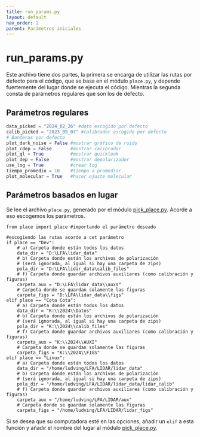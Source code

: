 ```yaml
---
title: run_params.py
layout: default
nav_order: 1
parent: Parámetros iniciales
---
```


# run_params.py
Este archivo tiene dos partes, la primera se encarga de utilizar las rutas por defecto para el código, que se basa en el módulo `place.py`, y depende fuertemente del lugar donde se ejecuta el código. Mientras la segunda consta de parámetros regulares que son los de defecto.

## Parámetros regulares
```python
data_picked = "2024_02_26" #dato escogido por defecto
calib_picked = "2023_09_07" #calibrador escogido por defecto
# Banderas por defecto
plot_dark_noise = False #mostrar gráfico de ruido
plot_cdep = False       #mostrar calibrador
plot_ql = True          #mostrar quicklook
plot_dep = False        #mostrar depolarizador
use_log = True          #crear log
tiempo_promedio = 10    #tiempo a promediar
plot_molecular = True   #hacer ajuste molecular
```

## Parámetros basados en lugar
Se lee el archivo `place.py`, generado por el módulo [pick_place.py](pick_place). Acorde a eso escogemos los parámetros.

```
from place import place #importando el parámetro deseado

#escogiendo las rutas acorde a cet parámetro
if place == "Dev":
    # a) Carpeta donde están todos los datos
    data_dir = "D:\LFA\lidar_data"
    # b) Carpeta donde están los archivos de polarización
    # (será ignorada, al igual si hay una carpeta de zips)
    pola_dir = "D:\LFA\lidar_data\calib_files"
    # f) Carpeta donde guardar archivos auxiliares (como calibración y figuras)
    carpeta_aux = "D:\LFA\lidar_data\\auxs"
    # Carpeta donde se guardan solamente las figuras
    carpeta_figs = "D:\LFA\lidar_data\\figs"
elif place == "Cota Cota":
    # a) Carpeta donde están todos los datos
    data_dir = "K:\\2024\\Datos"
    # b) Carpeta donde están los archivos de polarización
    # (será ignorada, al igual si hay una carpeta de zips)
    pola_dir = "K:\\2024\\calib_files"
    # f) Carpeta donde guardar archivos auxiliares (como calibración y figuras)
    carpeta_aux = "K:\\2024\\AUXI"
    # Carpeta donde se guardan solamente las figuras
    carpeta_figs = "K:\\2024\\FIGS"
elif place == "Linux":
    # a) Carpeta donde están todos los datos
    data_dir = "/home/ludving/LFA/LIDAR/lidar_data"
    # b) Carpeta donde están los archivos de polarización
    # (será ignorada, al igual si hay una carpeta de zips)
    pola_dir = "/home/ludving/LFA/LIDAR/lidar_data/lidar_calib"
    # f) Carpeta donde guardar archivos auxiliares (como calibración y figuras)
    carpeta_aux = "/home/ludving/LFA/LIDAR/aux"
    # Carpeta donde se guardan solamente las figuras
    carpeta_figs = "/home/ludving/LFA/LIDAR/lidar_figs"
```

Si se desea que su computadora esté en las opciones, añadir un `elif` a esta función y añadir el nombre del lugar al módulo [pick_place.py](pick_place).
